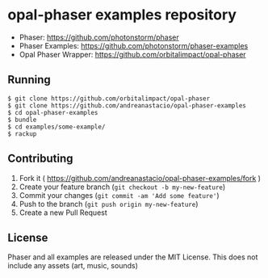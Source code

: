 # opal-phaser examples repository

* Phaser: https://github.com/photonstorm/phaser
* Phaser Examples: https://github.com/photonstorm/phaser-examples
* Opal Phaser Wrapper: https://github.com/orbitalimpact/opal-phaser

## Running

```
$ git clone https://github.com/orbitalimpact/opal-phaser
$ git clone https://github.com/andreanastacio/opal-phaser-examples
$ cd opal-phaser-examples
$ bundle
$ cd examples/some-example/
$ rackup
```

## Contributing

1. Fork it ( https://github.com/andreanastacio/opal-phaser-examples/fork )
2. Create your feature branch (`git checkout -b my-new-feature`)
3. Commit your changes (`git commit -am 'Add some feature'`)
4. Push to the branch (`git push origin my-new-feature`)
5. Create a new Pull Request

## License

Phaser and all examples are released under the MIT License. This does not include any assets (art, music, sounds)
